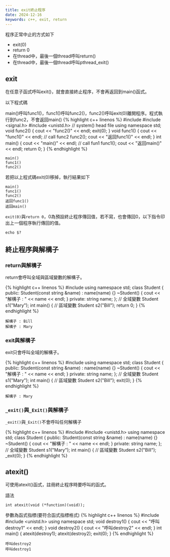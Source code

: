 ```yaml
---
title: exit終止程序
date: 2024-12-16
keywords: c++, exit, return
---
```


程序正常中止的方式如下
- exit(0)
- return 0
- 在thread中，最後一個thread呼叫return()
- 在thread中，最後一個thread呼叫pthread_exit()

## exit

在任意子函式呼叫exit()，就會直接終止程序，不會再返回到main()函式。

以下程式碼

main()呼叫func1()，func1()呼叫func2()，func2()呼叫exit(0)離開程序。程式執行到func2，不會返回main()
{% highlight c++ linenos %}
#include <iostream>
#include <signal.h>
#include <unistd.h>  // system() head file
using namespace std;
void func2() {
  cout << "func2()" << endl;
  exit(0);
}
void func1() {
  cout << "func1()" << endl;
  // call func2
  func2();
  cout << "返回func1()" << endl;
}
int main() {
  cout << "main()" << endl;
  // call fun1
  func1();
  cout << "返回main()" << endl;
  return 0;
}
{% endhighlight %}
```
main()
func1()
func2()
```

若把以上程式碼exit(0)移掉，執行結果如下
```
main()
func1()
func2()
返回func1()
返回main()
```

`exit(0)`與`return 0`，0為預設終止程序傳回值，若不寫，也會傳回0，以下指令印出上一個程序執行傳回的值。
```
echo $?
```

## 終止程序與解構子

### return與解構子

return會呼叫<span class="mark">全域與區域變數</span>的解構子。

{% highlight c++ linenos %}
#include <iostream>
using namespace std;
class Student {
 public:
  Student(const string &name) : name(name) {}
  ~Student() {
    cout << "解構子 : " << name << endl;
  }
 private:
  string name;
};
// 全域變數
Student s1("Mary");
int main() {
  // 區域變數
  Student s2("Bill");
  return 0;
}
{% endhighlight %}
```
解構子 : Bill
解構子 : Mary
```

### exit與解構子

exit只會呼叫<span class="mark">全域</span>的解構子。

{% highlight c++ linenos %}
#include <iostream>
using namespace std;
class Student {
 public:
  Student(const string &name) : name(name) {}
  ~Student() {
    cout << "解構子 : " << name << endl;
  }
 private:
  string name;
};
// 全域變數
Student s1("Mary");
int main() {
  // 區域變數
  Student s2("Bill");
  exit(0);
}
{% endhighlight %}
```
解構子 : Mary
```

### `_exit()`與`_Exit()`與解構子

`_exit()`與`_Exit()`不會呼叫任何解構子

{% highlight c++ linenos %}
#include <iostream>
#include <unistd.h>
using namespace std;
class Student {
 public:
  Student(const string &name) : name(name) {}
  ~Student() {
    cout << "解構子 : " << name << endl;
  }
 private:
  string name;
};
// 全域變數
Student s1("Mary");
int main() {
  // 區域變數
  Student s2("Bill");
  _exit(0);
}
{% endhighlight %}


## atexit()

可使用atexit()函式，註冊終止程序時要呼叫的函式。

語法
```
int atexit(void (*function)(void));
```
參數為函式指標(要符合函式指標格式)
{% highlight c++ linenos %}
#include <iostream>
#include <unistd.h>
using namespace std;
void destroy1() {
  cout << "呼叫destroy1" << endl;
}
void destroy2() {
  cout << "呼叫destroy2" << endl;
}
int main() {
  atexit(destroy1);
  atexit(destroy2);
  exit(0);
}
{% endhighlight %}
```
呼叫destroy2
呼叫destroy1
```